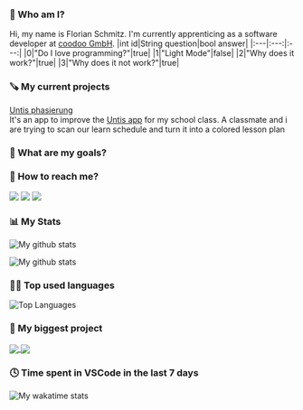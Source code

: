 ### 👨 Who am I?
Hi, my name is Florian Schmitz. I'm currently apprenticing as a software developer at [coodoo GmbH](https://coodoo.de). 
|int id|String question|bool answer|
|:---|:---:|:---:|
|0|"Do I love programming?"|true|
|1|"Light Mode"|false|
|2|"Why does it work?"|true|
|3|"Why does it not work?"|true|

### 🪚 My current projects
[Untis phasierung](https://github.com/floodoo/untis_phasierung)  
It's an app to improve the [Untis app](https://webuntis.com/) for my school class. A classmate and i are trying to scan our learn schedule and turn it into a       colored lesson plan

### 🎯 What are my goals?


### 📱 How to reach me?
[![](https://img.shields.io/badge/Instagram-E4405F?style=for-the-badge&logo=instagram&logoColor=white)](https://www.instagram.com/flo.0705/)
[![](https://img.shields.io/badge/LinkedIn-0077B5?style=for-the-badge&logo=linkedin&logoColor=white)](https://www.linkedin.com/in/florian-schmitz-4b779522a/)
[![](https://img.shields.io/badge/Gmail-D14836?style=for-the-badge&logo=gmail&logoColor=white)](mailto:schmitz.florian.daniel+github.anfrage@gmail.com?subject=Github%20anfrage)


### 📊 My Stats
![My github stats](https://github-readme-stats.vercel.app/api?username=floodoo&hide=prs,issues,contribs&show_icons=true&theme=dark&hide_rank=true&include_all_commits=true&count_private=true&hide_border=true&custom_title=My%20Github%20Stats)

![My github stats](https://activity-graph.herokuapp.com/graph?username=floodoo&bg_color=151515&color=9f9f9f&line=79ff97&point=fff&area=true&area_color=79ff97&custom_title=My%20Contribution%20Graph&hide_border=true)

### 👨‍💻 Top used languages
![Top Languages](https://github-readme-stats.vercel.app/api/top-langs/?username=floodoo&theme=dark&layout=compact&hide_border=true)

### 🤖 My biggest project
<a href="https://github.com/floodoo/Joy-it-Grab-it-robot02-frontend">
  <img align="center" src="https://github-readme-stats.vercel.app/api/pin/?username=floodoo&repo=Joy-it-Grab-it-robot02-frontend&theme=dark&hide_border=true" />
</a>
<a href="https://github.com/floodoo/Joy-it-Grab-it-robot02-backend">
  <img align="center" src="https://github-readme-stats.vercel.app/api/pin/?username=floodoo&repo=Joy-it-Grab-it-robot02-backend&theme=dark&hide_border=true" />
</a>

### 🕓 Time spent in VSCode in the last 7 days
![My wakatime stats](https://github-readme-stats.vercel.app/api/wakatime?username=@floodoo&theme=dark&hide_border=true)